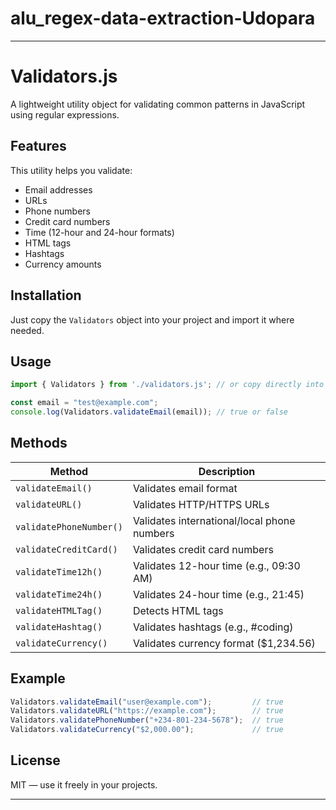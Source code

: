 # alu_regex-data-extraction-Udopara
---

# Validators.js

A lightweight utility object for validating common patterns in JavaScript using regular expressions.

## Features

This utility helps you validate:

* Email addresses
* URLs
* Phone numbers
* Credit card numbers
* Time (12-hour and 24-hour formats)
* HTML tags
* Hashtags
* Currency amounts

## Installation

Just copy the `Validators` object into your project and import it where needed.

## Usage

```js
import { Validators } from './validators.js'; // or copy directly into your code

const email = "test@example.com";
console.log(Validators.validateEmail(email)); // true or false
```

## Methods

| Method                  | Description                                 |
| ----------------------- | ------------------------------------------- |
| `validateEmail()`       | Validates email format                      |
| `validateURL()`         | Validates HTTP/HTTPS URLs                   |
| `validatePhoneNumber()` | Validates international/local phone numbers |
| `validateCreditCard()`  | Validates credit card numbers               |
| `validateTime12h()`     | Validates 12-hour time (e.g., 09:30 AM)     |
| `validateTime24h()`     | Validates 24-hour time (e.g., 21:45)        |
| `validateHTMLTag()`     | Detects HTML tags                           |
| `validateHashtag()`     | Validates hashtags (e.g., #coding)          |
| `validateCurrency()`    | Validates currency format (\$1,234.56)      |

## Example

```js
Validators.validateEmail("user@example.com");         // true
Validators.validateURL("https://example.com");        // true
Validators.validatePhoneNumber("+234-801-234-5678");  // true
Validators.validateCurrency("$2,000.00");             // true
```

## License

MIT — use it freely in your projects.

---
